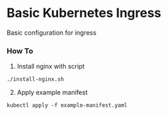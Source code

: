 # **Basic Kubernetes Ingress**
Basic configuration for ingress
### **How To**
1. Install nginx with script 
```
./install-nginx.sh
```
2. Apply example manifest
```
kubectl apply -f example-manifest.yaml
```

